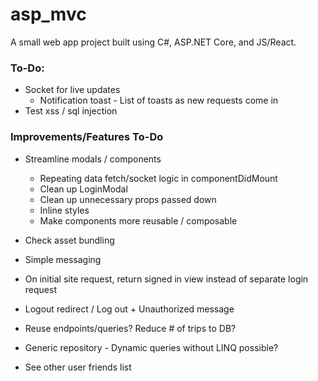 # asp_mvc

A small web app project built using C#, ASP.NET Core, and JS/React.

### **To-Do**:
* Socket for live updates
    - Notification toast - List of toasts as new requests come in
* Test xss / sql injection

### **Improvements/Features To-Do**
* Streamline modals / components
    - Repeating data fetch/socket logic in componentDidMount
    - Clean up LoginModal
    - Clean up unnecessary props passed down
    - Inline styles
    - Make components more reusable / composable
* Check asset bundling

* Simple messaging
* On initial site request, return signed in view instead of separate login request
* Logout redirect / Log out + Unauthorized message
* Reuse endpoints/queries? Reduce # of trips to DB?
* Generic repository - Dynamic queries without LINQ possible?
* See other user friends list